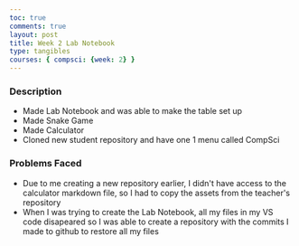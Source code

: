 ```yaml
---
toc: true
comments: true
layout: post
title: Week 2 Lab Notebook
type: tangibles
courses: { compsci: {week: 2} }
---
```


### Description
- Made Lab Notebook and was able to make the table set up
- Made Snake Game
- Made Calculator
- Cloned new student repository and have one 1 menu called CompSci 


### Problems Faced
- Due to me creating a new repository earlier, I didn't have access to the calculator markdown file, so I had to copy the assets from the teacher's repository
- When I was trying to create the Lab Notebook, all my files in my VS code disapeared so I was able to create a repository with the commits I made to github to restore all my files
